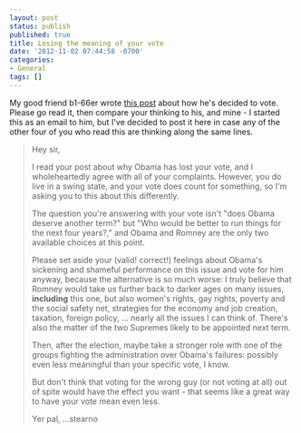 ```yaml
---
layout: post
status: publish
published: true
title: Losing the meaning of your vote
date: '2012-11-02 07:44:58 -0700'
categories:
- General
tags: []
---
```

My good friend b1-66er wrote <a href="http://b1-66ersworld.blogspot.com/2012/11/obama-has-lost-my-vote.html"
                                title="Obama has lost my vote" target="_blank">this post</a>
about how he's decided to vote. Please go read it, then compare your thinking
to his, and mine - I started this as an email to him, but I've decided to post
it here in case any of the other four of you who read this are thinking along
the same lines.<!--more-->

> Hey sir,
>
> I read your post about why Obama has lost your vote, and I wholeheartedly
> agree with all of your complaints. However, you do live in a swing state,
> and your vote does count for something, so I'm asking you to this about this
> differently.
>
> The question you're answering with your vote isn't "does Obama deserve
> another term?" but "Who would be better to run things for the next four
> years?," and Obama and Romney are the only two available choices at this
> point.
>
> Please set aside your (valid! correct!) feelings about Obama's sickening
> and shameful performance on this issue and vote for him anyway, because
> the alternative is so much worse: I truly believe that Romney would take us
> further back to darker ages on many issues, **including** this one, but also
> women's rights, gay rights, poverty and the social safety net, strategies
> for the economy and job creation, taxation, foreign policy, ... nearly all
> the issues I can think of. There's also the matter of the two Supremes
> likely to be appointed next term.
>
> Then, after the election, maybe take a stronger role with one of the groups
> fighting the administration over Obama's failures: possibly even less
> meaningful than your specific vote, I know.
>
> But don't think that voting for the wrong guy (or not voting at all) out
> of spite would have the effect you want - that seems like a great way to
> have your vote mean even less.
>
> Yer pal,
> ...stearno

